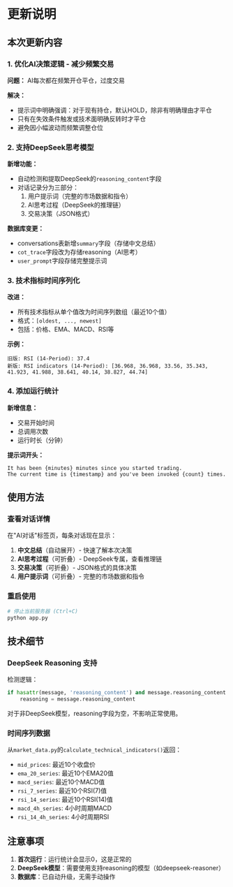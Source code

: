 # 更新说明

## 本次更新内容

### 1. 优化AI决策逻辑 - 减少频繁交易

**问题：** AI每次都在频繁开仓平仓，过度交易

**解决：**
- 提示词中明确强调：对于现有持仓，默认HOLD，除非有明确理由才平仓
- 只有在失效条件触发或技术面明确反转时才平仓
- 避免因小幅波动而频繁调整仓位

### 2. 支持DeepSeek思考模型

**新增功能：**
- 自动检测和提取DeepSeek的`reasoning_content`字段
- 对话记录分为三部分：
  1. 用户提示词（完整的市场数据和指令）
  2. AI思考过程（DeepSeek的推理链）
  3. 交易决策（JSON格式）

**数据库变更：**
- conversations表新增`summary`字段（存储中文总结）
- `cot_trace`字段改为存储reasoning（AI思考）
- `user_prompt`字段存储完整提示词

### 3. 技术指标时间序列化

**改进：**
- 所有技术指标从单个值改为时间序列数组（最近10个值）
- 格式：`[oldest, ..., newest]`
- 包括：价格、EMA、MACD、RSI等

**示例：**
```
旧版: RSI (14-Period): 37.4
新版: RSI indicators (14-Period): [36.968, 36.968, 33.56, 35.343, 41.923, 41.988, 38.641, 40.14, 38.827, 44.74]
```

### 4. 添加运行统计

**新增信息：**
- 交易开始时间
- 总调用次数
- 运行时长（分钟）

**提示词开头：**
```
It has been {minutes} minutes since you started trading.
The current time is {timestamp} and you've been invoked {count} times.
```

## 使用方法

### 查看对话详情

在"AI对话"标签页，每条对话现在显示：

1. **中文总结**（自动展开）- 快速了解本次决策
2. **AI思考过程**（可折叠）- DeepSeek专属，查看推理链
3. **交易决策**（可折叠）- JSON格式的具体决策
4. **用户提示词**（可折叠）- 完整的市场数据和指令

### 重启使用

```bash
# 停止当前服务器 (Ctrl+C)
python app.py
```

## 技术细节

### DeepSeek Reasoning 支持

检测逻辑：
```python
if hasattr(message, 'reasoning_content') and message.reasoning_content:
    reasoning = message.reasoning_content
```

对于非DeepSeek模型，reasoning字段为空，不影响正常使用。

### 时间序列数据

从`market_data.py`的`calculate_technical_indicators()`返回：
- `mid_prices`: 最近10个收盘价
- `ema_20_series`: 最近10个EMA20值  
- `macd_series`: 最近10个MACD值
- `rsi_7_series`: 最近10个RSI(7)值
- `rsi_14_series`: 最近10个RSI(14)值
- `macd_4h_series`: 4小时周期MACD
- `rsi_14_4h_series`: 4小时周期RSI

## 注意事项

1. **首次运行**：运行统计会显示0，这是正常的
2. **DeepSeek模型**：需要使用支持reasoning的模型（如deepseek-reasoner）
3. **数据库**：已自动升级，无需手动操作

